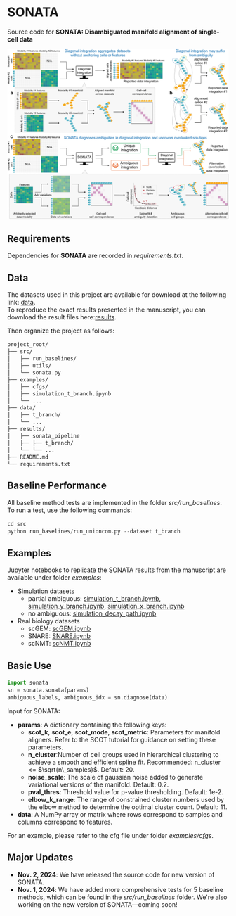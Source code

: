 # SONATA
Source code for **SONATA: Disambiguated manifold alignment of single-cell data**  

![SONATA](images/overview.jpg)

## Requirements
Dependencies for **SONATA** are recorded in *requirements.txt*.  

## Data
The datasets used in this project are available for download at the following link: [data](https://drive.google.com/drive/folders/1YWvcBaJ-yj76OjkcMz8cfKchKwuJmkGV?usp=sharing).  
To reproduce the exact results presented in the manuscript, you can download the result files here:[results](https://drive.google.com/drive/folders/1Xc2blb8Qg06cUsaT_KsEQW6_CJ3RQ5yR?usp=sharing).  

Then organize the project as follows:

```
project_root/
├── src/
│   ├── run_baselines/
│   ├── utils/
│   └── sonata.py
├── examples/
│   ├── cfgs/
│   ├── simulation_t_branch.ipynb
│   └── ...
├── data/
│   ├── t_branch/
│   └── ...
├── results/
│   ├── sonata_pipeline
│   ├── ├── t_branch/
│   └── └── ...
├── README.md
└── requirements.txt
```

## Baseline Performance
All baseline method tests are implemented in the folder *src/run_baselines*. To run a test, use the following commands:
```python
cd src
python run_baselines/run_unioncom.py --dataset t_branch
```

## Examples
Jupyter notebooks to replicate the SONATA results from the manuscript are available under folder *examples*:  
- Simulation datasets
    - partial ambiguous: [simulation_t_branch.ipynb](https://github.com/batmen-lab/SONATA/blob/main/examples/simulation_t_branch.ipynb), [simulation_y_branch.ipynb](https://github.com/batmen-lab/SONATA/blob/main/examples/simulation_y_branch.ipynb), [simulation_x_branch.ipynb](https://github.com/batmen-lab/SONATA/blob/main/examples/simulation_x_branch.ipynb)
    - no ambiguous: [simulation_decay_path.ipynb](https://github.com/batmen-lab/SONATA/blob/main/examples/simulation_decay_path.ipynb)
- Real biology datasets
    - scGEM: [scGEM.ipynb](https://github.com/batmen-lab/SONATA/blob/main/examples/scGEM.ipynb)
    - SNARE: [SNARE.ipynb](https://github.com/batmen-lab/SONATA/blob/main/examples/SNARE.ipynb)
    - scNMT: [scNMT.ipynb](https://github.com/batmen-lab/SONATA/blob/main/examples/scNMT.ipynb)


## Basic Use
```python
import sonata
sn = sonata.sonata(params)
ambiguous_labels, ambiguous_idx = sn.diagnose(data)
```

Input for SONATA: 
 - **params**: A dictionary containing the following keys:
    - **scot_k**, **scot_e**, **scot_mode**, **scot_metric**: Parameters for manifold aligners. Refer to the SCOT tutorial for guidance on setting these parameters.
    - **n_cluster**:Number of cell groups used in hierarchical clustering to achieve a smooth and efficient spline fit. Recommended: n_cluster <= $\sqrt{n\_samples}$. Default: 20.
    - **noise_scale**: The scale of gaussian noise added to generate variational versions of the manifold. Default: 0.2.
    - **pval_thres**: Threshold value for p-value thresholding. Default: 1e-2.
    - **elbow_k_range**: The range of constrained cluster numbers used by the elbow method to determine the optimal cluster count. Default: 11.
 - **data**: A NumPy array or matrix where rows correspond to samples and columns correspond to features.

For an example, please refer to the cfg file under folder *examples/cfgs*.



## Major Updates
- **Nov. 2, 2024**: We have released the source code for new version of SONATA.
- **Nov. 1, 2024**: We have added more comprehensive tests for 5 baseline methods, which can be found in the *src/run_baselines* folder. We're also working on the new version of SONATA—coming soon! 